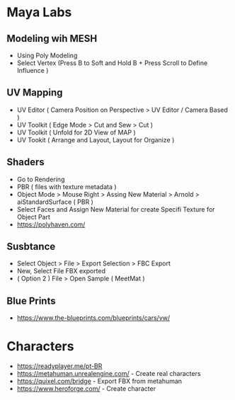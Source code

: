 # Maya Labs

## Modeling wih MESH

   * Using Poly Modeling
   * Select Vertex (Press B to Soft and Hold B + Press Scroll to Define Influence )

## UV Mapping

   * UV Editor ( Camera Position on Perspective > UV Editor / Camera Based )
   * UV Toolkit ( Edge Mode > Cut and Sew > Cut )
   * UV Toolkit ( Unfold for 2D View of MAP )
   * UV Tookit  ( Arrange and Layout, Layout for Organize )

## Shaders
   
   * Go to Rendering
   * PBR ( files with texture metadata )
   * Object Mode > Mouse Right > Assing New Material > Arnold > aiStandardSurface ( PBR )
   * Select Faces and Assign New Material for create Specifi Texture for Object Part
   * https://polyhaven.com/

## Susbtance

  * Select Object > File > Export Selection > FBC Export
  * New, Select File FBX exported
  * ( Option 2 ) File > Open Sample ( MeetMat )

## Blue Prints

  * https://www.the-blueprints.com/blueprints/cars/vw/

# Characters

  * https://readyplayer.me/pt-BR
  * https://metahuman.unrealengine.com/ - Create real characters
  * https://quixel.com/bridge - Export FBX from metahuman
  * https://www.heroforge.com/ - Create character

